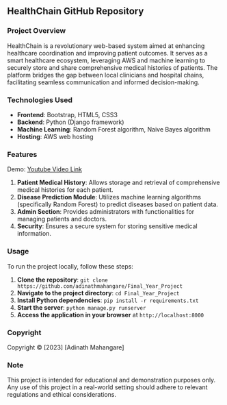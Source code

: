 ## HealthChain GitHub Repository

### Project Overview
HealthChain is a revolutionary web-based system aimed at enhancing healthcare coordination and improving patient outcomes. It serves as a smart healthcare ecosystem, leveraging AWS and machine learning to securely store and share comprehensive medical histories of patients. The platform bridges the gap between local clinicians and hospital chains, facilitating seamless communication and informed decision-making.

### Technologies Used
- **Frontend**: Bootstrap, HTML5, CSS3
- **Backend**: Python (Django framework)
- **Machine Learning**: Random Forest algorithm, Naive Bayes algorithm
- **Hosting**: AWS web hosting

### Features
Demo: [Youtube Video Link](https://youtu.be/S2JqewKXU20)

1. **Patient Medical History**: Allows storage and retrieval of comprehensive medical histories for each patient.
2. **Disease Prediction Module**: Utilizes machine learning algorithms (specifically Random Forest) to predict diseases based on patient data.
3. **Admin Section**: Provides administrators with functionalities for managing patients and doctors.
4. **Security**: Ensures a secure system for storing sensitive medical information.

### Usage
To run the project locally, follow these steps:
1. **Clone the repository**: `git clone https://github.com/adinathmahangare/Final_Year_Project`
2. **Navigate to the project directory**: `cd Final_Year_Project`
3. **Install Python dependencies**: `pip install -r requirements.txt`
4. **Start the server**: `python manage.py runserver`
5. **Access the application in your browser** at `http://localhost:8000`


### Copyright
Copyright © [2023] [Adinath Mahangare]

### Note
This project is intended for educational and demonstration purposes only. Any use of this project in a real-world setting should adhere to relevant regulations and ethical considerations.
